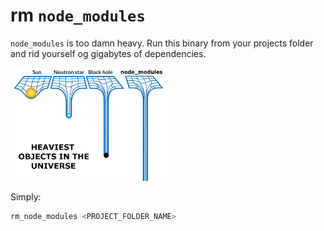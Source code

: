 # rm `node_modules`
`node_modules` is too damn heavy. Run this binary from your projects folder and rid yourself og gigabytes of dependencies.

<img style="border-radius:5px;" width="50%" src="https://github.com/opvasger/rm_node_modules/blob/master/heavy.png?raw=true"></img>

Simply:
```bash
rm_node_modules <PROJECT_FOLDER_NAME>
```

